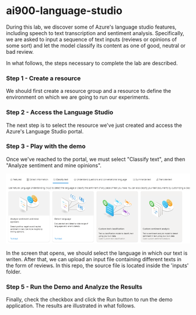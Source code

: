 # ai900-language-studio


During this lab, we discover some of Azure's language studio features, including speech to text transcription and sentiment analysis.
Specifically, we are asked to input a sequence of text inputs (reviews or opinions of some sort) and let the model classify its content as one of good, neutral or bad review.

In what follows, the steps necessary to complete the lab are described.

### Step 1 - Create a resource

We should first create a resource group and a resource to define the environment on which we are going to run our experiments.


### Step 2 - Access the Language Studio

The next step is to select the resource we've just created and access the Azure's Language Studio portal.


### Step 3 - Play with the demo

Once we've reached to the portal, we must select "Classify text", and then "Analyze sentiment and mine opinions".

<img src="Welcome to Language Studio.png" alt="Welcome to Language Studio">

In the screen that opens, we should select the language in which our text is writen. After that, we can upload an input file containing different texts in the form of reviews.
In this repo, the source file is located inside the 'inputs' folder.


### Step 5 - Run the Demo and Analyze the Results

Finally, check the checkbox and click the Run button to run the demo application.
The results are illustrated in what follows.

